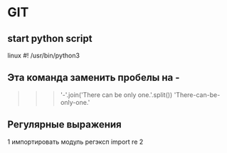 # GIT

## start python script
linux
#! /usr/bin/python3

## Эта команда заменить пробелы на - 
>>> '-'.join('There can be only one.'.split())
'There-can-be-only-one.'

## Регулярные выражения
1 импортировать модуль регэксп import re
2 